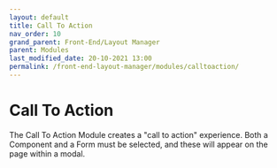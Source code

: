 ```yaml
---
layout: default
title: Call To Action
nav_order: 10
grand_parent: Front-End/Layout Manager
parent: Modules
last_modified_date: 20-10-2021 13:00
permalink: /front-end-layout-manager/modules/calltoaction/
---
```


# Call To Action

The Call To Action Module creates a "call to action" experience. Both a Component and a Form must be selected, and these will appear on the page within a modal.